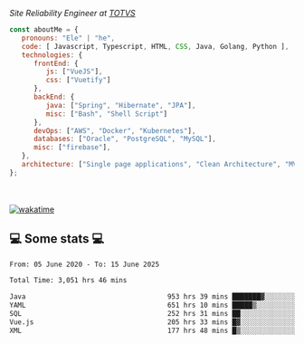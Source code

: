 <p><em>Site Reliability Engineer at <a href="https://www.totvs.com/">TOTVS</a></br>
</em></p>


```javascript
const aboutMe = {
   pronouns: "Ele" | "he",
   code: [ Javascript, Typescript, HTML, CSS, Java, Golang, Python ],
   technologies: {
      frontEnd: {
         js: ["VueJS"],
         css: ["Vuetify"]
      },
      backEnd: {
         java: ["Spring", "Hibernate", "JPA"],
         misc: ["Bash", "Shell Script"]
      },
      devOps: ["AWS", "Docker", "Kubernetes"],
      databases: ["Oracle", "PostgreSQL", "MySQL"],
      misc: ["firebase"],
   },
   architecture: ["Single page applications", "Clean Architecture", "MVC", "Microservices"],
};
```
</br></br>
[![wakatime](https://wakatime.com/badge/user/a3a8ed06-d304-4d6b-bc86-4adc418cdea7.svg)](https://wakatime.com/@a3a8ed06-d304-4d6b-bc86-4adc418cdea7)
<h2>💻 Some stats 💻</h2>

<!--START_SECTION:waka-->

```txt
From: 05 June 2020 - To: 15 June 2025

Total Time: 3,051 hrs 46 mins

Java                                   953 hrs 39 mins ███████▓░░░░░░░░░░░░░░░░░   31.25 %
YAML                                   651 hrs 10 mins █████▒░░░░░░░░░░░░░░░░░░░   21.34 %
SQL                                    252 hrs 31 mins ██░░░░░░░░░░░░░░░░░░░░░░░   08.27 %
Vue.js                                 205 hrs 33 mins █▓░░░░░░░░░░░░░░░░░░░░░░░   06.74 %
XML                                    177 hrs 48 mins █▒░░░░░░░░░░░░░░░░░░░░░░░   05.83 %
```

<!--END_SECTION:waka-->
